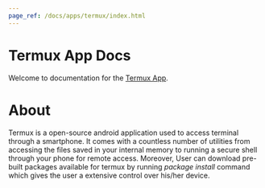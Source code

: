 ```yaml
---
page_ref: /docs/apps/termux/index.html
---
```


# Termux App Docs

<!--- DOC_HEADER_PLACEHOLDER -->

Welcome to documentation for the [Termux App].

# About

Termux is a open-source android application used to access terminal through a smartphone. It comes with a countless number of utilities from accessing the files saved in your internal memory to running a secure shell through your phone for remote access. Moreover, User can download pre-built packages available for termux by running *package install <package-name>* command which gives the user a extensive control over his/her device. 

##

[Termux App]: https://github.com/termux/termux-app
